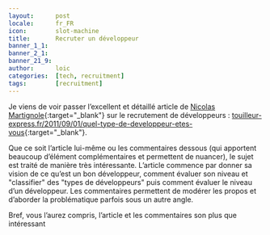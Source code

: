 ```yaml
---
layout:      post
locale:      fr_FR
icon:        slot-machine
title:       Recruter un développeur
banner_1_1:  
banner_2_1:  
banner_21_9: 
author:      loic
categories:  [tech, recruitment]
tags:        [recruitment]
---
```


Je viens de voir passer l’excellent et détaillé article de [Nicolas Martignole](https://twitter.com/nmartignole){:target="_blank"} sur le recrutement de développeurs :
[touilleur-express.fr/2011/09/01/quel-type-de-developpeur-etes-vous](http://www.touilleur-express.fr/2011/09/01/quel-type-de-developpeur-etes-vous/){:target="_blank"}.

Que ce soit l’article lui-même ou les commentaires dessous (qui apportent beaucoup d’élément complémentaires et permettent de nuancer),
le sujet est traité de manière très intéressante. L’article commence par donner sa vision de ce qu’est un bon développeur, comment évaluer son niveau
et "classifier" des "types de développeurs" puis comment évaluer le niveau d’un développeur.
Les commentaires permettent de modérer les propos et d’aborder la problématique parfois sous un autre angle.

Bref, vous l’aurez compris, l’article et les commentaires son plus que intéressant <i class="emoji smile"></i>
